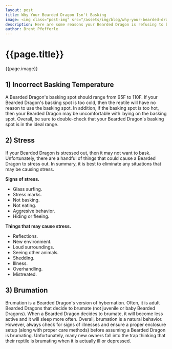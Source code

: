 ```yaml
---
layout: post
title: Why Your Bearded Dragon Isn't Basking
image: <img class="post-img" src="/assets/img/blog/why-your-bearded-dragon-isn't-basking.jpg" alt="Picture of a Bearded Dragon.">
description: Here are some reasons your Bearded Dragon is refusing to bask.
author: Brent Pfefferle
---
```


<!--Show More-->

# {{page.title}}
{{page.image}}


<!-- <div class="fb-share-button" data-href="http://www.beardeddragonowners.com/2021/04/20/why-your-bearded-dragon-isn&#039;t-basking.html" data-layout="button_count" data-size="large"><a target="_blank" href="https://www.facebook.com/sharer/sharer.php?u=http%3A%2F%2Fwww.beardeddragonowners.com%2F2021%2F04%2F20%2Fwhy-your-bearded-dragon-isn%27t-basking.html&amp;src=sdkpreparse" class="fb-xfbml-parse-ignore">Share</a></div> -->


## 1) Incorrect Basking Temperature

A Bearded Dragon's basking spot should range from 95F to 110F. If your Bearded Dragon's 
basking spot is too cold, then the reptile will have no reason to use the basking spot. 
In addition, if the basking spot is too hot, then your Bearded Dragon may be uncomfortable 
with laying on the basking spot. Overall, be sure to double-check that your Bearded Dragon's 
basking spot is in the ideal range.


## 2) Stress

If your Bearded Dragon is stressed out, then it may not want to bask. Unfortunately, 
there are a handful of things that could cause a Bearded Dragon to stress out. In summary, 
it is best to eliminate any situations that may be causing stress.

**Signs of stress.**

- Glass surfing.
- Stress marks.
- Not basking.
- Not eating.
- Aggresive behavior.
- Hiding or fleeing.

**Things that may cause stress.**

- Reflections.
- New environment.
- Loud surroundings.
- Seeing other animals.
- Shedding.
- Illness.
- Overhandling.
- Mistreated.

## 3) Brumation

Brumation is a Bearded Dragon's version of hybernation. Often, it is adult Bearded 
Dragons that decide to brumate (not juvenile or baby Bearded Dragons). When a Bearded 
Dragon decides to brumate, it will become less active and it will sleep more often. Overall, 
brumation is a natural behavior. However, always check for signs of illnesses and ensure a proper 
enclosure setup (along with proper care methods) before assuming a Bearded Dragon is brumating. Unfortunately, many new owners fall into the trap thinking that their reptile is brumating when it is actually ill or 
depressed.



